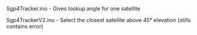 Sgp4Tracker.ino - Gives lookup angle for one satellite

Sgp4TrackerV2.ino - Select the closest satellite above 45° elevation (stills contains error)
